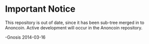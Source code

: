 # Important Notice

This repository is out of date, since it has been sub-tree merged in to Anoncoin. Active development will occur in the Anoncoin repository.

-Gnosis 2014-03-16
